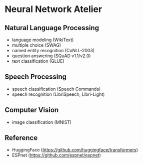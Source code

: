 # Neural Network Atelier
## Natural Language Processing
- language modeling (WikiText)
- multiple choice (SWAG)
- named entity recognition (CoNLL-2003)
- question answering (SQuAD v1.1/v2.0)
- text classification (GLUE)

## Speech Processing
- speech classification (Speech Commands)
- speech recognition (LibriSpeech, Libri-Light)

## Computer Vision
- image classification (MNIST)

## Reference
- HuggingFace (https://github.com/huggingface/transformers)
- ESPnet (https://github.com/espnet/espnet)
